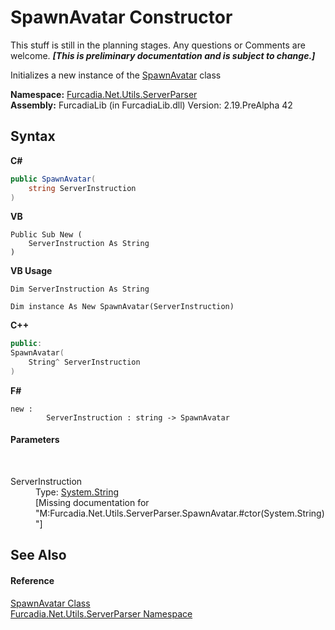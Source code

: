 # SpawnAvatar Constructor 
This stuff is still in the planning stages. Any questions or Comments are welcome. _**\[This is preliminary documentation and is subject to change.\]**_

Initializes a new instance of the <a href="T_Furcadia_Net_Utils_ServerParser_SpawnAvatar">SpawnAvatar</a> class

**Namespace:**&nbsp;<a href="N_Furcadia_Net_Utils_ServerParser">Furcadia.Net.Utils.ServerParser</a><br />**Assembly:**&nbsp;FurcadiaLib (in FurcadiaLib.dll) Version: 2.19.PreAlpha 42

## Syntax

**C#**<br />
``` C#
public SpawnAvatar(
	string ServerInstruction
)
```

**VB**<br />
``` VB
Public Sub New ( 
	ServerInstruction As String
)
```

**VB Usage**<br />
``` VB Usage
Dim ServerInstruction As String

Dim instance As New SpawnAvatar(ServerInstruction)
```

**C++**<br />
``` C++
public:
SpawnAvatar(
	String^ ServerInstruction
)
```

**F#**<br />
``` F#
new : 
        ServerInstruction : string -> SpawnAvatar
```


#### Parameters
&nbsp;<dl><dt>ServerInstruction</dt><dd>Type: <a href="http://msdn2.microsoft.com/en-us/library/s1wwdcbf" target="_blank">System.String</a><br />\[Missing <param name="ServerInstruction"/> documentation for "M:Furcadia.Net.Utils.ServerParser.SpawnAvatar.#ctor(System.String)"\]</dd></dl>

## See Also


#### Reference
<a href="T_Furcadia_Net_Utils_ServerParser_SpawnAvatar">SpawnAvatar Class</a><br /><a href="N_Furcadia_Net_Utils_ServerParser">Furcadia.Net.Utils.ServerParser Namespace</a><br />